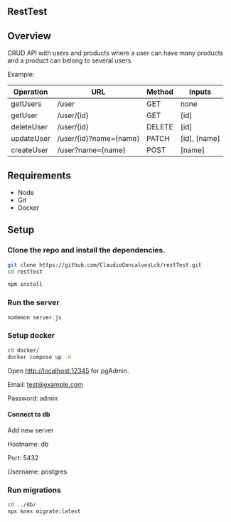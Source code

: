 ## RestTest

## Overview

CRUD API with users and products where a user can have many products and a product can belong to several users

Example:

| Operation  | URL                    | Method | Inputs       |
|------------|------------------------|--------|--------------|
| getUsers   | /user                  | GET    | none         |
| getUser    | /user/{id}             | GET    | [id]         |
| deleteUser | /user/{id}             | DELETE | [id]         |
| updateUser | /user/{id}?name={name} | PATCH  | [id], [name] |
| createUser | /user?name={name}      | POST   | [name]       |

## Requirements

* Node
* Git
* Docker

## Setup

### Clone the repo and install the dependencies.

```bash
git clone https://github.com/ClaudioGoncalvesLck/restTest.git
cd restTest
```

```bash
npm install
```

### Run the server

```bash
nodemon server.js
```

### Setup docker

```bash
cd docker/
docker compose up -d
```

Open [http://localhost:12345](http://localhost:3000) for pgAdmin.

Email: test@example.com

Password: admin

#### Connect to db

Add new server

Hostname: db

Port: 5432

Username: postgres

### Run migrations

```bash
cd ../db/
npx knex migrate:latest
```



